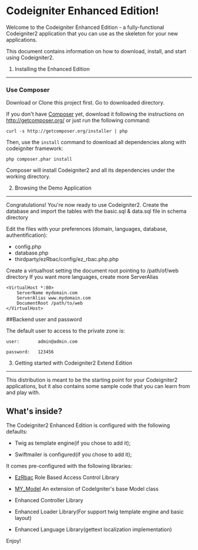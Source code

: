 Codeigniter Enhanced Edition!
=============================

Welcome to the Codeigniter Enhanced Edition - a fully-functional Codeigniter2
application that you can use as the skeleton for your new applications.

This document contains information on how to download, install, and start
using Codeigniter2.

1) Installing the Enhanced Edition
----------------------------------

### Use Composer

Download or Clone this project first. Go to downloaded directory.

If you don't have [Composer][1] yet, download it following the instructions on
http://getcomposer.org/ or just run the following command:

    curl -s http://getcomposer.org/installer | php

Then, use the `install` command to download all dependencies along with codeigniter framework:

    php composer.phar install

Composer will install Codeigniter2 and all its dependencies under the working directory.


2) Browsing the Demo Application
--------------------------------

Congratulations! You're now ready to use Codeigniter2.
Create the database and import the tables with the basic.sql & data.sql file in schema directory

Edit the files with your preferences (domain, languages, database, authentification):

- config.php
- database.php
- thirdparty/ezRbac/config/ez_rbac.php.php

Create a virtualhost setting the document root pointing to /path/of/web directory
If you want more languages, create more ServerAlias

	<VirtualHost *:80>
		ServerName mydomain.com
		ServerAlias www.mydomain.com
		DocumentRoot /path/to/web
	</VirtualHost>


##Backend user and password

The default user to access to the private zone is:

    user: 		admin@admin.com

    password: 	123456


3) Getting started with Codeigniter2 Extend Edition
----------------------------------------------------

This distribution is meant to be the starting point for your Codeigniter2
applications, but it also contains some sample code that you can learn from
and play with.


What's inside?
---------------

The Codeigniter2 Enhanced Edition is configured with the following defaults:

  * Twig as template engine(if you chose to add it);

  * Swiftmailer is configured(if you chose to add it);


It comes pre-configured with the following libraries:

  * [EzRbac][2] Role Based Access Control Library

  * [MY_Model][3] An extension of CodeIgniter's base Model class

  * Enhanced Controller Library

  * Enhanced Loader Library(For support twig template engine  and basic layout)

  * Enhanced Language Library(gettext localization implementation)


Enjoy!

[1]:  http://getcomposer.org/
[2]:  https://github.com/xiidea/ezRbac
[3]:  https://github.com/ronisaha/MY_Model
